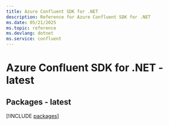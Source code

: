 ```yaml
---
title: Azure Confluent SDK for .NET
description: Reference for Azure Confluent SDK for .NET
ms.date: 05/21/2025
ms.topic: reference
ms.devlang: dotnet
ms.service: confluent
---
```

# Azure Confluent SDK for .NET - latest
## Packages - latest
[!INCLUDE [packages](confluent-index.md)]